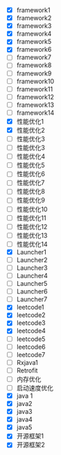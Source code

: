 - [x] framework1
- [x]  framework2
- [x]  framework3
- [x]  framework4
- [x]  framework5
- [x] framework6 
- [ ] framework7
- [ ]  framework8
- [ ]  framework9
- [ ]  framework10
- [ ]  framework11
- [ ] framework12
- [ ]  framework13
- [ ]  framework14
- [x] 性能优化1
- [x] 性能优化2
- [ ] 性能优化3
- [ ] 性能优化3
- [ ] 性能优化4
- [ ] 性能优化5
- [ ] 性能优化6
- [ ] 性能优化7
- [ ] 性能优化8
- [ ] 性能优化9
- [ ] 性能优化10
- [ ] 性能优化11
- [ ] 性能优化12
- [ ] 性能优化13
- [ ] 性能优化14
- [x] Launcher1
- [ ] Launcher2
- [ ] Launcher3
- [ ] Launcher4
- [ ] Launcher5
- [ ] Launcher6
- [ ] Launcher7
- [x] leetcode1
- [x] leetcode2
- [x] leetcode3
- [x] leetcode4
- [ ] leetcode5
- [ ] leetcode6
- [ ] leetcode7
- [ ] Rxjava1
- [ ] Retrofit
- [ ] 内存优化
- [ ] 启动速度优化
- [x] java 1
- [x] java2
- [x] java3
- [x] java4
- [x] java5
- [x] 开源框架1
- [x] 开源框架2